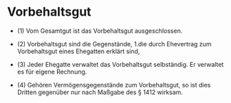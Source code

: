 # Vorbehaltsgut

- (1) Vom Gesamtgut ist das Vorbehaltsgut ausgeschlossen.

- (2) Vorbehaltsgut sind die Gegenstände, 1.die durch Ehevertrag zum Vorbehaltsgut eines Ehegatten erklärt sind,

- (3) Jeder Ehegatte verwaltet das Vorbehaltsgut selbständig. Er verwaltet es für eigene Rechnung.

- (4) Gehören Vermögensgegenstände zum Vorbehaltsgut, so ist dies Dritten gegenüber nur nach Maßgabe des § 1412 wirksam.


